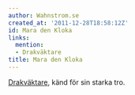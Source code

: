 ```yaml
---
author: Wahnstrom.se
created_at: '2011-12-28T18:58:12Z'
id: Mara den Kloka
links:
  mention:
  - Drakväktare
title: Mara den Kloka
---
```


[Drakväktare], känd för sin starka tro.

  [Drakväktare]: Drakväktare